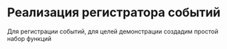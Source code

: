 # Реализация регистратора событий

Для регистрации событий, для целей демонстрации создадим простой набор функций
